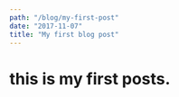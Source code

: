 ```yaml
---
path: "/blog/my-first-post"
date: "2017-11-07"
title: "My first blog post"
---
```


# this is my first posts.
